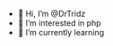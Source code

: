 - 👋 Hi, I’m @DrTridz
- 👀 I’m interested in php
- 🌱 I’m currently learning


<!---
DrTridz/DrTridz is a ✨ special ✨ repository because its `README.md` (this file) appears on your GitHub profile.
You can click the Preview link to take a look at your changes.
--->
